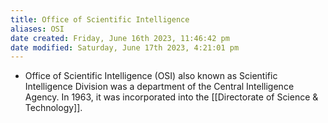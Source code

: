 ```yaml
---
title: Office of Scientific Intelligence
aliases: OSI
date created: Friday, June 16th 2023, 11:46:42 pm
date modified: Saturday, June 17th 2023, 4:21:01 pm
---
```

- Office of Scientific Intelligence (OSI) also known as Scientific Intelligence Division was a department of the Central Intelligence Agency. In 1963, it was incorporated into the [[Directorate of Science & Technology]].